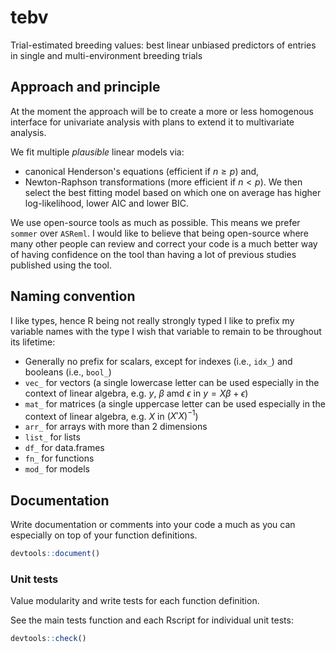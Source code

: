 # tebv
Trial-estimated breeding values: best linear unbiased predictors of entries in single and multi-environment breeding trials

## Approach and principle

At the moment the approach will be to create a more or less homogenous interface for univariate analysis with plans to extend it to multivariate analysis.

We fit multiple *plausible* linear models via:
- canonical Henderson's equations (efficient if $n \ge p$) and,
- Newton-Raphson transformations (more efficient if $n \lt p$).
We then select the best fitting model based on which one on average has higher log-likelihood, lower AIC and lower BIC.

We use open-source tools as much as possible. This means we prefer `sommer` over `ASReml`. I would like to believe that being open-source where many other people can review and correct your code is a much better way of having confidence on the tool than having a lot of previous studies published using the tool.

## Naming convention

I like types, hence R being not really strongly typed I like to prefix my variable names with the type I wish that variable to remain to be throughout its lifetime:

- Generally no prefix for scalars, except for indexes (i.e., `idx_`) and booleans (i.e., `bool_`)
- `vec_` for vectors (a single lowercase letter can be used especially in the context of linear algebra, e.g. $y$, $\beta$ amd $\epsilon$ in $y = X\beta + \epsilon$)
- `mat_` for matrices (a single uppercase letter can be used especially in the context of linear algebra, e.g. $X$ in $\left( X'X \right)^{-1}$)
- `arr_` for arrays with more than 2 dimensions
- `list_` for lists
- `df_` for data.frames
- `fn_` for functions
- `mod_` for models

## Documentation

Write documentation or comments into your code a much as you can especially on top of your function definitions.

```R
devtools::document()
```

### Unit tests

Value modularity and write tests for each function definition.

See the main tests function and each Rscript for individual unit tests:

```R
devtools::check()

```
